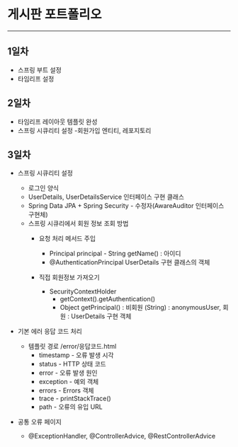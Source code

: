 # 게시판 포트폴리오
* * *
## 1일차
* 스프링 부트 설정
* 타임리프 설정
## 2일차
* 타임리프 레이아웃 템플릿 완성
* 스프링 시큐리티 설정
    -회원가입 엔티티, 레포지토리
## 3일차
* 스프링 시큐리티 설정
    - 로그인 양식
    - UserDetails, UserDetailsService 인터페이스 구현 클래스
    - Spring Data JPA + Spring Security -  수정자(AwareAuditor 인터페이스 구현체)
    - 스프링 시큐리에서 회원 정보 조회 방법
        - 요청 처리 메서드 주입
            - Principal principal  - String getName() : 아이디
            - @AuthenticationPrincipal UserDetails 구현 클래스의 객체

        - 직접 회원정보 가져오기
            - SecurityContextHolder
                - getContext().getAuthentication()
                -  Object getPrincipal() : 비회원 (String) : anonymousUser, 회원 : UserDetails 구현 객체



* 기본 에러 응답 코드 처리
    - 템플릿 경로 /error/응답코드.html
        - timestamp - 오류 발생 시각
        - status - HTTP 상태 코드
        - error - 오류 발생 원인
        - exception - 예외 객체
        - errors - Errors 객체
        - trace - printStackTrace()
        - path - 오류의 유입 URL


* 공통 오류 페이지
    - @ExceptionHandler, @ControllerAdvice, @RestControllerAdvice